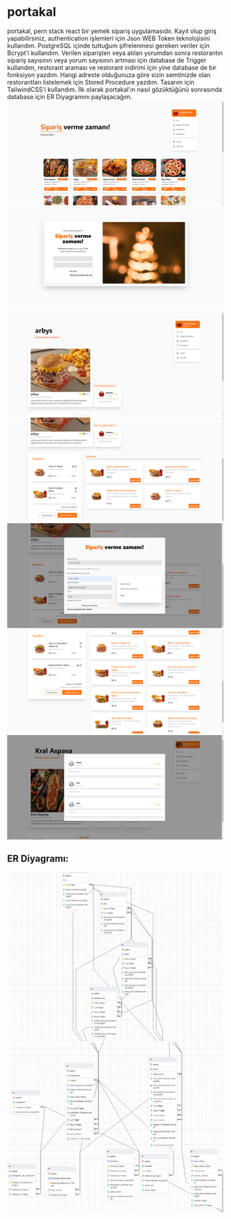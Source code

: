 # portakal
portakal, pern stack react bir yemek sipariş uygulamasıdır. Kayıt olup giriş yapabilirsiniz, authentication işlemleri için Json WEB Token teknolojisini kullandım.
PostgreSQL içinde tuttuğum şifrelenmesi gereken veriler için Bcrypt'i kullandım. Verilen siparişten veya atılan yorumdan sonra restorantın sipariş sayısının veya yorum sayısının artması için  database de
Trigger kullandım, restorant araması ve restorant indirimi için yine database de bir fonksiyon yazdım.
Hangi adreste olduğunuza göre sizin semtinizde olan restorantları listelemek için Stored Procedure yazdım.
Tasarım için TailwindCSS'i kullandım. İlk olarak portakal'ın nasıl gözüktüğünü
sonrasında database için ER Diyagramını paylaşacağım.
![anasayfa](https://github.com/guneykilicel/portakal/blob/main/client/public/for/forReadme/dashboard.png)
![login](https://github.com/guneykilicel/portakal/blob/main/client/public/for/forReadme/login.png)
![restaurantDetailPage](https://github.com/guneykilicel/portakal/blob/main/client/public/for/forReadme/restaurantDetailPage.png)
![restaurantDetailPageAndCartAndProducts](https://github.com/guneykilicel/portakal/blob/main/client/public/for/forReadme/restaurantDetailPageAndCartAndProducts.png)
![order](https://github.com/guneykilicel/portakal/blob/main/client/public/for/forReadme/order.png)
![cart](https://github.com/guneykilicel/portakal/blob/main/client/public/for/forReadme/cart.png)
![review](https://github.com/guneykilicel/portakal/blob/main/client/public/for/forReadme/reviews2.png)
<br/>
## ER Diyagramı:
![er1](https://github.com/guneykilicel/portakal/blob/main/client/public/for/forReadme/er1.png)
![er2](https://github.com/guneykilicel/portakal/blob/main/client/public/for/forReadme/er2.png)
<br/>

